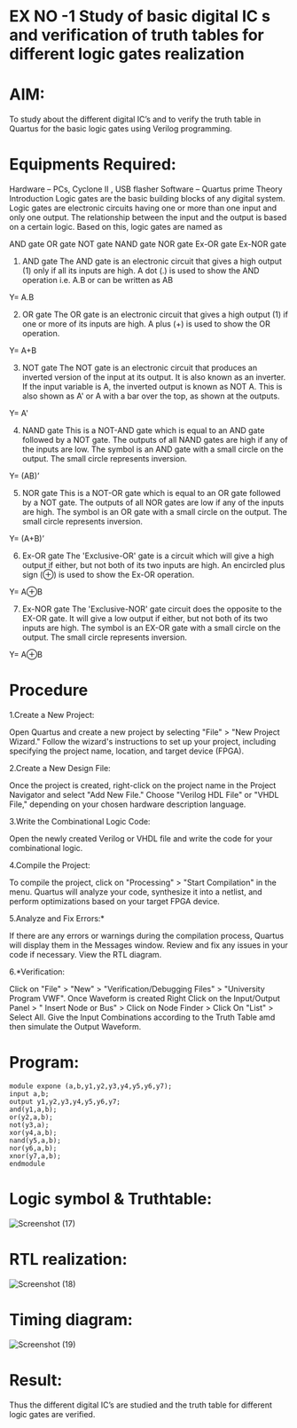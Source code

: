 # EX NO -1 Study of basic digital IC s and verification of truth tables for different logic gates realization

# AIM:
 To study about the different digital IC’s and to verify the truth table in Quartus for the basic logic gates using Verilog programming.
   
# Equipments Required:
Hardware – PCs, Cyclone II , USB flasher
Software – Quartus prime
Theory
Introduction
Logic gates are the basic building blocks of any digital system. Logic gates are electronic circuits having one or more than one input and only one output. The relationship between the input and the output is based on a certain logic. Based on this, logic gates are named as

AND gate
OR gate
NOT gate
NAND gate
NOR gate
Ex-OR gate
Ex-NOR gate
1) AND gate
The AND gate is an electronic circuit that gives a high output (1) only if all its inputs are high. A dot (.) is used to show the AND operation i.e. A.B or can be written as AB

Y= A.B

2) OR gate
The OR gate is an electronic circuit that gives a high output (1) if one or more of its inputs are high. A plus (+) is used to show the OR operation.

Y= A+B

3) NOT gate
The NOT gate is an electronic circuit that produces an inverted version of the input at its output. It is also known as an inverter. If the input variable is A, the inverted output is known as NOT A. This is also shown as A' or A with a bar over the top, as shown at the outputs.

Y= A'

4) NAND gate
This is a NOT-AND gate which is equal to an AND gate followed by a NOT gate. The outputs of all NAND gates are high if any of the inputs are low. The symbol is an AND gate with a small circle on the output. The small circle represents inversion.

Y= (AB)’

5) NOR gate
This is a NOT-OR gate which is equal to an OR gate followed by a NOT gate. The outputs of all NOR gates are low if any of the inputs are high. The symbol is an OR gate with a small circle on the output. The small circle represents inversion.

Y= (A+B)’

6) Ex-OR gate
The 'Exclusive-OR' gate is a circuit which will give a high output if either, but not both of its two inputs are high. An encircled plus sign (⊕) is used to show the Ex-OR operation.

Y= A⊕B

7) Ex-NOR gate
The 'Exclusive-NOR' gate circuit does the opposite to the EX-OR gate. It will give a low output if either, but not both of its two inputs are high. The symbol is an EX-OR gate with a small circle on the output. The small circle represents inversion.

Y= A⊕B

# Procedure
1.Create a New Project:

Open Quartus and create a new project by selecting "File" > "New Project Wizard." Follow the wizard's instructions to set up your project, including specifying the project name, location, and target device (FPGA).

2.Create a New Design File:

Once the project is created, right-click on the project name in the Project Navigator and select "Add New File." Choose "Verilog HDL File" or "VHDL File," depending on your chosen hardware description language.

3.Write the Combinational Logic Code:

Open the newly created Verilog or VHDL file and write the code for your combinational logic.

4.Compile the Project:

To compile the project, click on "Processing" > "Start Compilation" in the menu. Quartus will analyze your code, synthesize it into a netlist, and perform optimizations based on your target FPGA device.

5.Analyze and Fix Errors:*

If there are any errors or warnings during the compilation process, Quartus will display them in the Messages window. Review and fix any issues in your code if necessary. View the RTL diagram.

6.*Verification:

Click on "File" > "New" > "Verification/Debugging Files" > "University Program VWF". Once Waveform is created Right Click on the Input/Output Panel > " Insert Node or Bus" > Click on Node Finder > Click On "List" > Select All. Give the Input Combinations according to the Truth Table amd then simulate the Output Waveform.

# Program:
    module expone (a,b,y1,y2,y3,y4,y5,y6,y7);
    input a,b;
    output y1,y2,y3,y4,y5,y6,y7;
    and(y1,a,b);
    or(y2,a,b);
    not(y3,a);
    xor(y4,a,b);
    nand(y5,a,b);
    nor(y6,a,b);
    xnor(y7,a,b);
    endmodule
  

# Logic symbol & Truthtable:


![Screenshot (17)](https://github.com/DHARUNYADEVI/Study-of-basic-digital-IC-s-and-verification-of-truth-tables-for-different-logic-gates-realization-/assets/147473847/04234745-f9de-407f-beab-ac2a3c97210d)


# RTL realization:

![Screenshot (18)](https://github.com/DHARUNYADEVI/Study-of-basic-digital-IC-s-and-verification-of-truth-tables-for-different-logic-gates-realization-/assets/147473847/7b4d90d2-0ee1-4e26-ae75-90a3fcca23d9)

# Timing diagram:

![Screenshot (19)](https://github.com/DHARUNYADEVI/Study-of-basic-digital-IC-s-and-verification-of-truth-tables-for-different-logic-gates-realization-/assets/147473847/f16f78f8-580f-4371-be76-98b931c6e82d)

# Result:
Thus the different digital IC’s are studied and the truth table for different logic gates are verified.
